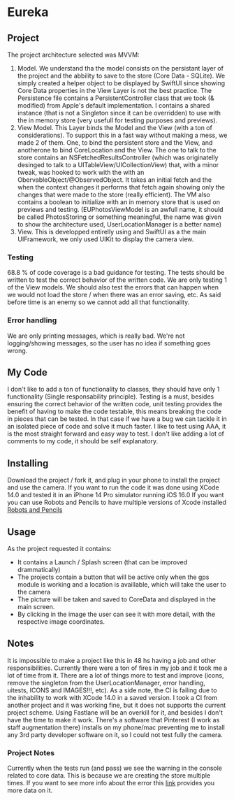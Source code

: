 #  Eureka

## Project

The project architecture selected was MVVM:

1. Model. We understand tha the model consists on the persistant layer of the project and the abbility to save to the store (Core Data - SQLite). We simply created a helper object to be displayed by SwiftUI since showing Core Data properties in the View Layer is not the best practice. The Persistence file contains a PersistentController class that we took (& modified) from Apple's default implementation. I contains a shared instance (that is not a Singleton since it can be overridden) to use with the in memory store (very usefull for testing purposes and previews).
2.  View Model. This Layer binds the Model and the View (with a ton of considerations). To support this in a fast way without making a mess, we made 2 of them.  One, to bind the persistent store and the View, and anotherone to bind CoreLocation and the View. The one to talk to the store contains an NSFetchedResultsController (which was originatelly desinged to talk to a UITableView/UICollectionView) that, with a minor tweak, was hooked to work with the with an ObervableObject/@ObservedObject. It takes an initial fetch and the when the context changes it performs that fetch again showing only the changes that were made to the store (really efficient). The VM also contains a boolean to initialize with an in memory store that is used on previews and testing. (EUPhotosViewModel is an awfull name, it should be called PhotosStoring or something meaningful, the name was given to show the architecture used, UserLocationManager is a better name) 
3. View. This is developped entirelly using and SwiftUI as a the main UIFramework, we only used UIKit to display the camera view.

### Testing

68.8 % of code coverage is a bad guidance for testing. The tests should be written to test the correct behavior of the written code. We are only testing 1 of the View models. We should also test the errors that can happen when we would not load the store / when there was an error saving, etc. As said before time is an enemy so we cannot add all that functionality.

### Error handling
 We are only printing messages, which is really bad. We're not logging/showing messages, so the user has no idea if something goes wrong.
 
 ## My Code
 
 I don't like to add a ton of functionality to classes, they should have only 1 functionality (Single responsability principle). Testing is a must, besides ensuring the correct behavior of the written code, unit testing provides the benefit of having to make the code testable, this means breaking the code in pieces that can be tested. In that case if we have a bug we can tackle it in an isolated piece of code and solve it much faster. I like to test using AAA, it is the most straight forward and easy way to test. I don't like adding a lot of comments to my code, it should be self explanatory.
 
 ## Installing
 
 Download the project / fork it, and plug in your phone to install the project and use the camera.
 If you want to run the code it was done using XCode 14.0 and tested it in an iPhone 14 Pro simulator running iOS 16.0
 If you want you can use Robots and Pencils to have multiple versions of Xcode installed [Robots and Pencils](https://github.com/RobotsAndPencils/xcodes)
   
 
 ## Usage
 
 As the project requested it contains:
 - It contains a Launch / Splash screen (that can be improved drammatically)
 - The projects contain a button that will be active only when the gps module is working and a location is availlable, which will take the user to the camera
 - The picture will be taken and saved to CoreData and displayed in the main screen.
 - By clicking in the image the user can see it with more detail, with the respective image coordinates.
 
## Notes

It is impossible to make a project like this in 48 hs having a job and other responsibilities. Currently there were a ton of fires in my job and it took me a lot of time from it. There are a lot of things more to test and improve (icons, remove the singleton from the UserLocationManager, error handling, uitests, ICONS and IMAGES!!!, etc). As a side note, the CI is failing due to the inhability to work with XCode 14.0 in a saved version. I took a CI from another project and it was working fine, but it does not supports the current project scheme. Using Fastlane will be an overkill for it, and besides I don't have the time to make it work. There's a software that Pinterest (I work as staff augmentation there) installs on my phone/mac preventing me to install any 3rd party developer software on it, so I could not test fully the camera.

### Project Notes
Currently when the tests run (and pass) we see the warning in the console related to core data. This is because we are creating the store multiple times. If you want to see more info about the error this [link](https://stackoverflow.com/questions/51851485/multiple-nsentitydescriptions-claim-nsmanagedobject-subclass) provides you more data on it.
